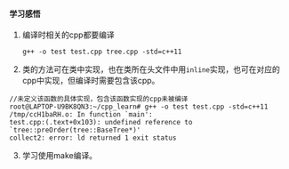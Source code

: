 #### 学习感悟

1. 编译时相关的cpp都要编译

    `g++ -o test test.cpp tree.cpp -std=c++11`

2. 类的方法可在类中实现，也在类所在头文件中用`inline`实现，也可在对应的cpp中实现，但编译时需要包含该cpp。

```shell
//未定义该函数的具体实现，包含该函数实现的cpp未被编译
root@LAPTOP-U9BK8QN3:~/cpp_learn# g++ -o test test.cpp -std=c++11
/tmp/ccH1baRH.o: In function `main':
test.cpp:(.text+0x103): undefined reference to `tree::preOrder(tree::BaseTree*)'
collect2: error: ld returned 1 exit status
```

3. 学习使用make编译。